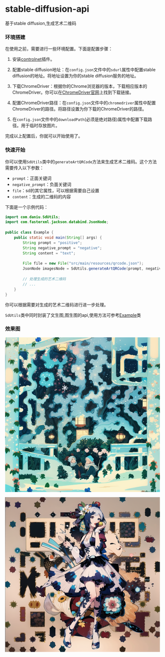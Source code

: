 # stable-diffusion-api
基于stable diffusion,生成艺术二维码

### 环境搭建

在使用之前，需要进行一些环境配置。下面是配置步骤：

1. 安装[controlnet](https://github.com/Mikubill/sd-webui-controlnet)插件。

2. 配置stable diffusion地址：在`config.json`文件中的`sdurl`属性中配置stable diffusion的地址。将地址设置为你的stable diffusion服务的地址。

3. 下载ChromeDriver：根据你的Chrome浏览器的版本，下载相应版本的ChromeDriver。你可以在[ChromeDriver官网](https://sites.google.com/a/chromium.org/chromedriver/)上找到下载链接。

4. 配置ChromeDriver路径：在`config.json`文件中的`chromedriver`属性中配置ChromeDriver的路径。将路径设置为你下载的ChromeDriver的路径。

5. 在`config.json`文件中的`downloadPath`(必须是绝对路径)属性中配置下载路径。用于临时存放图片。

完成以上配置后，你就可以开始使用了。
### 快速开始

你可以使用`SdUtils`类中的`generateArtQRCode`方法来生成艺术二维码。这个方法需要传入以下参数：

- `prompt`：正面关键词
- `negative_prompt`：负面关键词
- `file`：sd的其它属性，可以根据需要自己设置
- `content`：生成的二维码的内容

下面是一个示例代码：

```java
import com.daniu.SdUtils;
import com.fasterxml.jackson.databind.JsonNode;

public class Example {
    public static void main(String[] args) {
        String prompt = "positive";
        String negative_prompt = "negative";
        String content = "text";

        File file = new File("src/main/resources/qrcode.json");
        JsonNode imagesNode = SdUtils.generateArtQRCode(prompt, negative_prompt, file, content);

        // 处理生成的艺术二维码
        // ...
    }
}
```

你可以根据需要对生成的艺术二维码进行进一步处理。

`SdUtils`类中同时封装了文生图,图生图的api,使用方法可参考[Example](https://github.com/FangDaniu666/stable-diffusion-api/blob/master/src/main/java/com/daniu/Example.java)类

### 效果图

![image text](https://github.com/FangDaniu666/stable-diffusion-api/blob/master/src/main/resources/imgs/img0.png)

![image text](https://github.com/FangDaniu666/stable-diffusion-api/blob/master/src/main/resources/imgs/img1.png)

